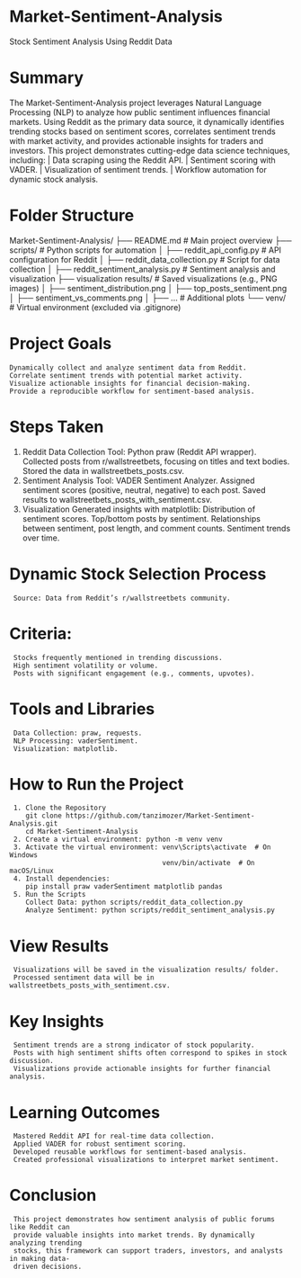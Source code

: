 # Market-Sentiment-Analysis
Stock Sentiment Analysis Using Reddit Data

# Summary
The Market-Sentiment-Analysis project leverages Natural Language Processing (NLP) to analyze how public sentiment influences financial markets. Using Reddit as the primary data source, it dynamically identifies trending stocks based on sentiment scores, correlates sentiment trends with market activity, and provides actionable insights for traders and investors. This project demonstrates cutting-edge data science techniques, including:
   | Data scraping using the Reddit API.
   | Sentiment scoring with VADER.
   | Visualization of sentiment trends.
   | Workflow automation for dynamic stock analysis.


# Folder Structure
Market-Sentiment-Analysis/
├── README.md                     # Main project overview
├── scripts/                      # Python scripts for automation
│   ├── reddit_api_config.py      # API configuration for Reddit
│   ├── reddit_data_collection.py # Script for data collection
│   ├── reddit_sentiment_analysis.py # Sentiment analysis and visualization
├── visualization results/        # Saved visualizations (e.g., PNG images)
│   ├── sentiment_distribution.png
│   ├── top_posts_sentiment.png
│   ├── sentiment_vs_comments.png
│   ├── ...                       # Additional plots
└── venv/                         # Virtual environment (excluded via .gitignore)


# Project Goals
    Dynamically collect and analyze sentiment data from Reddit.
    Correlate sentiment trends with potential market activity.
    Visualize actionable insights for financial decision-making.
    Provide a reproducible workflow for sentiment-based analysis.


# Steps Taken
  1. Reddit Data Collection
     Tool: Python praw (Reddit API wrapper).
     Collected posts from r/wallstreetbets, focusing on titles and text bodies.
     Stored the data in wallstreetbets_posts.csv.
  2. Sentiment Analysis
     Tool: VADER Sentiment Analyzer.
     Assigned sentiment scores (positive, neutral, negative) to each post.
     Saved results to wallstreetbets_posts_with_sentiment.csv.
  3. Visualization
     Generated insights with matplotlib:
     Distribution of sentiment scores.
     Top/bottom posts by sentiment.
     Relationships between sentiment, post length, and comment counts.
     Sentiment trends over time.


# Dynamic Stock Selection Process
     Source: Data from Reddit’s r/wallstreetbets community.


# Criteria:
     Stocks frequently mentioned in trending discussions.
     High sentiment volatility or volume.
     Posts with significant engagement (e.g., comments, upvotes).


# Tools and Libraries
     Data Collection: praw, requests.
     NLP Processing: vaderSentiment.
     Visualization: matplotlib.


# How to Run the Project
     1. Clone the Repository
        git clone https://github.com/tanzimozer/Market-Sentiment-Analysis.git
        cd Market-Sentiment-Analysis
     2. Create a virtual environment: python -m venv venv
     3. Activate the virtual environment: venv\Scripts\activate  # On Windows
                                          venv/bin/activate  # On macOS/Linux
     4. Install dependencies:
        pip install praw vaderSentiment matplotlib pandas
     5. Run the Scripts
        Collect Data: python scripts/reddit_data_collection.py
        Analyze Sentiment: python scripts/reddit_sentiment_analysis.py


# View Results
     Visualizations will be saved in the visualization results/ folder.
     Processed sentiment data will be in wallstreetbets_posts_with_sentiment.csv.


# Key Insights
     Sentiment trends are a strong indicator of stock popularity.
     Posts with high sentiment shifts often correspond to spikes in stock discussion.
     Visualizations provide actionable insights for further financial analysis.


# Learning Outcomes
     Mastered Reddit API for real-time data collection.
     Applied VADER for robust sentiment scoring.
     Developed reusable workflows for sentiment-based analysis.
     Created professional visualizations to interpret market sentiment.


# Conclusion
     This project demonstrates how sentiment analysis of public forums like Reddit can 
     provide valuable insights into market trends. By dynamically analyzing trending 
     stocks, this framework can support traders, investors, and analysts in making data- 
     driven decisions.
